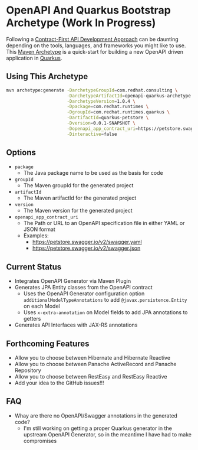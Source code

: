 # OpenAPI And Quarkus Bootstrap Archetype (Work In Progress)

Following a [Contract-First API Development Approach](https://bit.ly/contract-first-api)
can be daunting depending on the tools, languages, and frameworks you might like to use.
This [Maven Archetype](https://maven.apache.org/guides/introduction/introduction-to-archetypes.html)
is a quick-start for building a new OpenAPI driven application in [Quarkus](https://quarkus.io/).

## Using This Archetype

```bash
mvn archetype:generate -DarchetypeGroupId=com.redhat.consulting \
                       -DarchetypeArtifactId=openapi-quarkus-archetype \
                       -DarchetypeVersion=1.0.4 \
                       -Dpackage=com.redhat.runtimes \
                       -DgroupId=com.redhat.runtimes.quarkus \
                       -DartifactId=quarkus-petstore \
                       -Dversion=0.0.1-SNAPSHOT \
                       -Dopenapi_app_contract_uri=https://petstore.swagger.io/v2/swagger.yaml \
                       -Dinteractive=false
```

## Options

* `package`
  * The Java package name to be used as the basis for code
* `groupId`
  * The Maven groupId for the generated project
* `artifactId`
  * The Maven artifactId for the generated project
* `version`
  * The Maven version for the generated project
* `openapi_app_contract_uri`
  * The Path or URL to an OpenAPI specification file in either YAML or JSON format
  * Examples:
    * https://petstore.swagger.io/v2/swagger.yaml
    * https://petstore.swagger.io/v2/swagger.json

## Current Status

- Integrates OpenAPI Generator via Maven Plugin
- Generates JPA Entity classes from the OpenAPI contract
  - Uses the OpenAPI Generator configuration option `additionalModelTypeAnnotations` to add `@javax.persistence.Entity` on each Model
  - Uses `x-extra-annotation` on Model fields to add JPA annotations to getters
- Generates API Interfaces with JAX-RS annotations

## Forthcoming Features

- Allow you to choose between Hibernate and Hibernate Reactive
- Allow you to choose between Panache ActiveRecord and Panache Repository
- Allow you to choose between RestEasy and RestEasy Reactive
- Add your idea to the GitHub issues!!!

## FAQ

- Whay are there no OpenAPI/Swagger annotations in the generated code?
  - I'm still working on getting a proper Quarkus generator in the upstream OpenAPI Generator, so in the meantime I have had to make compromises
